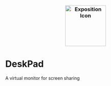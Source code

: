 <h3 align="center">
  <a href="https://github.com/Stengo/DeskPad/blob/main/DeskPad/Assets.xcassets/AppIcon.appiconset/Icon-256.png">
  <img src="https://github.com/Stengo/DeskPad/blob/main/DeskPad/Assets.xcassets/AppIcon.appiconset/Icon-256.png?raw=true" alt="Exposition Icon" width="128">
  </a>
</h3>

# DeskPad
A virtual monitor for screen sharing
